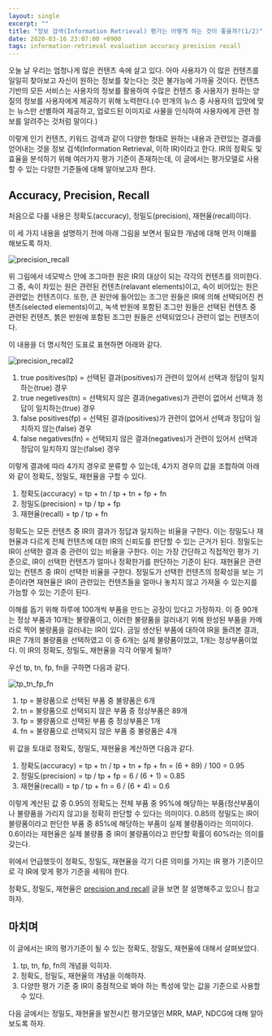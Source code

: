 ```yaml
---
layout: single
excerpt: ""
title: "정보 검색(Information Retrieval) 평가는 어떻게 하는 것이 좋을까?(1/2)"
date: 2020-03-16 23:07:00 +0900
tags: information-retrieval evaluation accuracy precision recall
---
```


오늘 날 우리는 엄청나게 많은 컨텐츠 속에 살고 있다. 아마 사용자가 이 많은 컨텐츠를 일일히 찾아보고 자신이 원하는 정보를 찾는다는 것은 불가능에 가까울 것이다. 컨텐츠 기반의 모든 서비스는 사용자의 정보를 활용하여 수많은 컨텐츠 중 사용자가 원하는 양질의 정보를 사용자에게 제공하기 위해 노력한다.(수 만개의 뉴스 중 사용자의 입맛에 맞는 뉴스만 선별하여 제공하고, 업로드된 이미지로 사물을 인식하여 사용자에게 관련 정보를 알려주는 것처럼 말이다.)

이렇게 인기 컨텐츠, 키워드 검색과 같이 다양한 형태로 원하는 내용과 관련있는 결과를 얻어내는 것을 정보 검색(Information Retrieval, 이하 IR)이라고 한다. IR의 정확도 및 효율을 분석하기 위해 여러가지 평가 기준이 존재하는데, 이 글에서는 평가모델로 사용할 수 있는 다양한 기준들에 대해 알아보고자 한다.

## Accuracy, Precision, Recall

처음으로 다룰 내용은 정확도(accuracy), 정밀도(precision), 재현율(recall)이다.

이 세 가지 내용을 설명하기 전에 아래 그림을 보면서 필요한 개념에 대해 먼저 이해를 해보도록 하자.

![precision_recall]({{site_url}}/assets/images/2020-03-16-01-01.png)

위 그림에서 네모박스 안에 조그마한 원은 IR의 대상이 되는 각각의 컨텐츠를 의미한다. 그 중, 속이 차있는 원은 관련된 컨텐츠(relavant elements)이고, 속이 비어있는 원은 관련없는 컨텐츠이다. 또한, 큰 원안에 들어있는 조그만 원들은 IR에 의해 선택되어진 컨텐츠(selected elements)이고, 녹색 반원에 포함된 조그만 원들은 선택된 컨텐츠 중 관련된 컨텐츠, 붉은 반원에 포함된 조그만 원들은 선택되었으나 관련이 없는 컨텐츠이다.

이 내용을 더 명시적인 도표로 표현하면 아래와 같다.

![precision_recall2]({{site_url}}/assets/images/2020-03-16-01-02.png)

1. true positives(tp) = 선택된 결과(positives)가 관련이 있어서 선택과 정답이 일치하는(true) 경우
1. true negetives(tn) = 선택되지 않은 결과(negatives)가 관련이 없어서 선택과 정답이 일치하는(true) 경우
1. false positives(fp) = 선택된 결과(positives)가 관련이 없어서 선택과 정답이 일치하지 않는(false) 경우
1. false negatives(fn) = 선택되지 않은 결과(negatives)가 관련이 있어서 선택과 정답이 일치하지 않는(false) 경우

이렇게 결과에 따라 4가지 경우로 분류할 수 있는데, 4가지 경우의 값을 조합하여 아래와 같이 정확도, 정밀도, 재현율을 구할 수 있다.

1. 정확도(accuracy) = tp + tn / tp + tn + fp + fn 
1. 정밀도(precision) = tp / tp + fp
1. 재현율(recall) = tp / tp + fn

정확도는 모든 컨텐츠 중 IR의 결과가 정답과 일치하는 비율을 구한다. 이는 정밀도나 재현율과 다르게 전체 컨텐츠에 대한 IR의 신뢰도를 판단할 수 있는 근거가 된다.
정밀도는 IR이 선택한 결과 중 관련이 있는 비율을 구한다. 이는 가장 간단하고 직접적인 평가 기준으로, IR이 선택한 컨텐츠가 얼마나 정확한가를 판단하는 기준이 된다.
재현율은 관련있는 컨텐츠 중 IR이 선택한 비율을 구한다. 정밀도가 선택한 컨텐츠의 정확성을 보는 기준이라면 재현율은 IR이 관련있는 컨텐츠들을 얼마나 놓치지 않고 가져올 수 있는지를 가늠할 수 있는 기준이 된다.

이해를 돕기 위해 하루에 100개씩 부품을 만드는 공장이 있다고 가정하자.
이 중 90개는 정상 부품과 10개는 불량품이고, 이러한 불량품을 걸러내기 위해 완성된 부품을 카메라로 찍어 불량품을 걸러내는 IR이 있다.
금일 생산된 부품에 대하여 IR을 돌려본 결과, IR은 7개의 불량품을 선택하였고 이 중 6개는 실제 불량품이었고, 1개는 정상부품이었다.
이 IR의 정확도, 정밀도, 재현율을 각각 어떻게 될까?

우선 tp, tn, fp, fn을 구하면 다음과 같다.

![tp_tn_fp_fn]({{site_url}}/assets/images/2020-03-16-01-03.png)

1. tp = 불량품으로 선택된 부품 중 불량품은 6개
1. tn = 불량품으로 선택되지 않은 부품 중 정상부품은 89개 
1. fp = 불량품으로 선택된 부품 중 정상부품은 1개 
1. fn = 불량품으로 선택되지 않은 부품 중 불량품은 4개 

위 값을 토대로 정확도, 정밀도, 재현율을 계산하면 다음과 같다.

1. 정확도(accuracy) = tp + tn / tp + tn + fp + fn  = (6 + 89) / 100 = 0.95
1. 정밀도(precision) = tp / tp + fp = 6 / (6 + 1) = 0.85
1. 재현율(recall) = tp / tp + fn = 6 / (6 + 4) = 0.6

이렇게 계산된 값 중 0.95의 정확도는 전체 부품 중 95%에 해당하는 부품(정산부품이나 불량품을 가리지 않고)을 정확히 판단할 수 있다는 의미이다.
0.85의 정밀도는 IR이 불량품이라고 판단한 부품 중 85%에 해당하는 부품이 실제 불량품이라는 의미이다.
0.6이라는 재현율은 실제 불량품 중 IR이 불량품이라고 판단할 확률이 60%라는 의미를 갖는다.

위에서 언급했듯이 정확도, 정밀도, 재현율을 각기 다른 의미를 가지는 IR 평가 기준이므로 각 IR에 맞게 평가 기준을 세워야 한다.

정확도, 정밀도, 재현율은 [precision and recall] 글을 보면 잘 설명해주고 있으니 참고하자.

## 마치며

이 글에서는 IR의 평가기준이 될 수 있는 정확도, 정밀도, 재현율에 대해서 살펴보았다.

1. tp, tn, fp, fn의 개념을 익히자.
1. 정확도, 정밀도, 재현율의 개념을 이해하자.
1. 다양한 평가 기준 중 IR이 중점적으로 봐야 하는 특성에 맞는 값을 기준으로 사용할 수 있다.

다음 글에서는 정밀도, 재현율을 발전시킨 평가모델인 MRR, MAP, NDCG에 대해 알아보도록 하자.

[precision and recall]: https://en.wikipedia.org/wiki/Precision_and_recall
